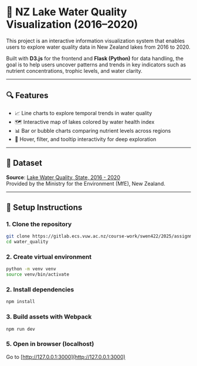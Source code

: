 # 🌊 NZ Lake Water Quality Visualization (2016–2020)

This project is an interactive information visualization system that enables users to explore water quality data in New Zealand lakes from 2016 to 2020.

Built with **D3.js** for the frontend and **Flask (Python)** for data handling, the goal is to help users uncover patterns and trends in key indicators such as nutrient concentrations, trophic levels, and water clarity.

---

## 🔍 Features

- 📈 Line charts to explore temporal trends in water quality
- 🗺️ Interactive map of lakes colored by water health index
- 📊 Bar or bubble charts comparing nutrient levels across regions
- 🧭 Hover, filter, and tooltip interactivity for deep exploration

---

## 📁 Dataset

**Source**: [Lake Water Quality, State, 2016 - 2020](https://catalogue.data.govt.nz/dataset/lake-water-quality-state-2016-2020)  
Provided by the Ministry for the Environment (MfE), New Zealand.

---

## 🚀 Setup Instructions

### 1. Clone the repository
```bash
git clone https://gitlab.ecs.vuw.ac.nz/course-work/swen422/2025/assignment1/team11/water_quality/
cd water_quality
```

### 2. Create virtual environment
```bash
python -m venv venv
source venv/bin/activate
```

### 2. Install dependencies
```bash
npm install
```

### 3. Build assets with Webpack
```bash
npm run dev
```

### 5. Open in browser (localhost)
Go to [http://127.0.0.1:3000](http://127.0.0.1:3000)
